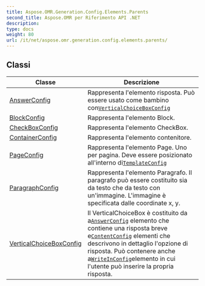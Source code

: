 ```yaml
---
title: Aspose.OMR.Generation.Config.Elements.Parents
second_title: Aspose.OMR per Riferimento API .NET
description: 
type: docs
weight: 80
url: /it/net/aspose.omr.generation.config.elements.parents/
---
```



## Classi

| Classe | Descrizione |
| --- | --- |
| [AnswerConfig](./answerconfig/) | Rappresenta l'elemento risposta. Può essere usato come bambino con[`VerticalChoiceBoxConfig`](../aspose.omr.generation.config.elements.parents/verticalchoiceboxconfig/) |
| [BlockConfig](./blockconfig/) | Rappresenta l'elemento Block. |
| [CheckBoxConfig](./checkboxconfig/) | Rappresenta l'elemento CheckBox. |
| [ContainerConfig](./containerconfig/) | Rappresenta l'elemento contenitore. |
| [PageConfig](./pageconfig/) | Rappresenta l'elemento Page. Uno per pagina. Deve essere posizionato all'interno di[`TemplateConfig`](../aspose.omr.generation.config/templateconfig/) |
| [ParagraphConfig](./paragraphconfig/) | Rappresenta l'elemento Paragrafo. Il paragrafo può essere costituito sia da testo che da testo con un'immagine. L'immagine è specificata dalle coordinate x, y. |
| [VerticalChoiceBoxConfig](./verticalchoiceboxconfig/) | Il VerticalChoiceBox è costituito da a[`AnswerConfig`](../aspose.omr.generation.config.elements.parents/answerconfig/) elemento che contiene una risposta breve e[`ContentConfig`](../aspose.omr.generation.config.elements/contentconfig/) elementi che descrivono in dettaglio l'opzione di risposta. Può contenere anche a[`WriteInConfig`](../aspose.omr.generation.config.elements/writeinconfig/)elemento in cui l'utente può inserire la propria risposta. |


